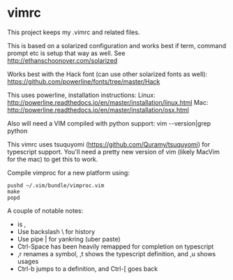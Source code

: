 # vimrc
This project keeps my .vimrc and related files.

This is based on a solarized configuration and works best if term, command
prompt etc is setup that way as well.  See http://ethanschoonover.com/solarized

Works best with the Hack font (can use other solarized fonts as well):
https://github.com/powerline/fonts/tree/master/Hack

This uses powerline, installation instructions:
Linux: http://powerline.readthedocs.io/en/master/installation/linux.html
Mac: http://powerline.readthedocs.io/en/master/installation/osx.html

Also will need a VIM compiled with python support:
vim --version|grep python


This vimrc uses tsuquyomi (https://github.com/Quramy/tsuquyomi) for typescript
support.  You'll need a pretty new version of vim (likely MacVim for the mac)
to get this to work.

Compile vimproc for a new platform using:

    pushd ~/.vim/bundle/vimproc.vim
    make
    popd





A couple of notable notes:

* <leader> is ,
* Use backslash \ for history
* Use pipe | for yankring (uber paste)
* Ctrl-Space has been heavily remapped for completion on typescript
* ,r renames a symbol, ,t shows the typescript definition, and ,u shows usages
* Ctrl-b jumps to a definition, and Ctrl-[ goes back


